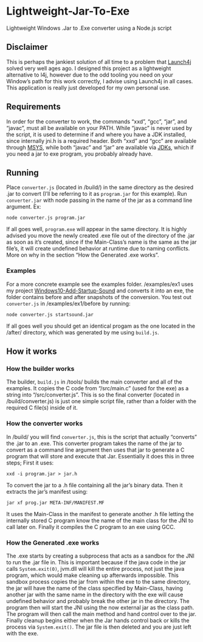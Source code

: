 # Lightweight-Jar-To-Exe
Lightweight Windows .Jar to .Exe converter using a Node.js script

## Disclaimer
This is perhaps the jankiest solution of all time to a problem that [Launch4j](http://launch4j.sourceforge.net/) solved very well ages ago. I designed this project as a lightweight alternative to l4j, however due to the odd tooling you need on your Window’s path for this work correctly, I advise using Launch4j in all cases. This application is really just developed for my own personal use.

## Requirements
In order for the converter to work, the commands “xxd”, “gcc”, “jar”, and “javac”, must all be available on your PATH. While “javac” is never used by the script, it is used to determine if and where you have a JDK installed, since internally jni.h is a required header. Both “xxd” and “gcc” are available through [MSYS](http://www.mingw.org/wiki/MSYS), while both “javac” and “jar” are available via [JDKs](https://www.oracle.com/java/technologies/javase-downloads.html), which if you need a jar to exe program, you probably already have. 

## Running
Place `converter.js` (located in /build/) in the same directory as the desired .jar to convert (I’ll be referring to it as `program.jar` for this example). Run `converter.jar` with node passing in the name of the jar as a command line argument. Ex:
```
node converter.js program.jar
```
If all goes well, `program.exe` will appear in the same directory. It is highly advised you move the newly created .exe file out of the directory of the .jar as soon as it’s created, since if the Main-Class’s name is the same as the jar file’s, it will create undefined behavior at runtime due to naming conflicts. More on why in the section “How the Generated .exe works”.

### Examples
For a more concrete example see the examples folder. /examples/ex1 uses my project [Windows10-Add-Startup-Sound](https://github.com/James-Oswald/Windows10-Add-Startup-Sound) and converts it into an exe, the folder contains before and after snapshots of the conversion. You test out `converter.js` in /examples/ex1/before by running:
```
node converter.js startsound.jar
```
If all goes well you should get an identical progam as the one located in the /after/ directory, which was generated by me using `build.js`. 
## How it works

### How the builder works
The builder, `build.js` in /tools/ builds the main converter and all of the examples. It copies the C code from “/src/main.c” (used for the exe) as a string into “/src/converter.js”. This is so the final converter (located in /build/converter.js) is just one simple script file, rather than a folder with the required C file(s) inside of it. 

### How the converter works
In /build/ you will find `converter.js`, this is the script that actually “converts” the .jar to an .exe.
This converter program takes the name of the jar to convert as a command line argument then uses that jar to generate a C program that will store and execute that Jar. Essentially it does this in three steps; First it uses:
```
xxd -i program.jar > jar.h
```
To convert the jar to a .h file containing all the jar’s binary data. Then it extracts the jar’s manifest using:
```
jar xf prog.jar META-INF/MANIFEST.MF
```
It uses the Main-Class in the manifest to generate another .h file letting the internally stored C program know the name of the main class for the JNI to call later on. Finally it compiles the C program to an exe using GCC. 

### How the Generated .exe works
The .exe starts by creating a subprocess that acts as a sandbox for the JNI to run the .jar file in. This is important because if the java code in the jar calls `System.exit(0)`, jvm.dll will kill the entire process, not just the java program, which would make cleaning up afterwards impossible.
This sandbox process copies the jar from within the exe to the same directory, the jar will have the name of the class specified by Main-Class, having another jar with the same name in the directory with the exe will cause undefined behavior and probably break the other jar in the directory. The program then will start the JNI using the now external jar as the class path. The program will then call the main method and hand control over to the jar. Finally cleanup begins either when the Jar hands control back or kills the process via `System.exit()`. The jar file is then deleted and you are just left with the exe.

